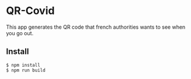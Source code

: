 QR-Covid
========

This app generates the QR code that french authorities wants to see when
you go out.


Install
-------

```
$ npm install
$ npm run build
```
